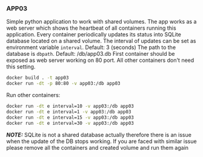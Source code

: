 ### APP03

Simple python application to work with shared volumes.
The app works as a web server which shows the heartbeat of all containers running this application. Every container periodically updates its status into SQLite database located on a shared volume.
The interval of updates can be set as environment variable ```interval```. Default: 3 (seconds)
The path to the database is ```dbpath```. Default: /db/app03.db
First container should be exposed as web server working on 80 port. All other containers don't need this setting.
``` bash
docker build . -t app03
docker run -dt -p 80:80 -v app03:/db app03
```
Run other containers:
``` bash
docker run -dt e interval=10 -v app03:/db app03
docker run -dt e interval=1 -v app03:/db app03
docker run -dt e interval=15 -v app03:/db app03
docker run -dt e interval=30 -v app03:/db app03
```

**_NOTE:_**  SQLite is not a shared database actually therefore there is an issue when the update of the DB stops working. If you are faced with similar issue please remove all the containers and created volume and run them again

